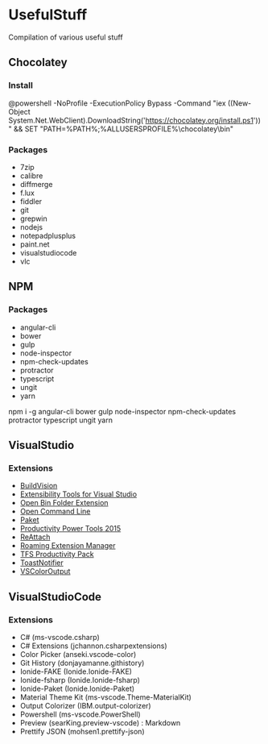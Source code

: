 # UsefulStuff
Compilation of various useful stuff

## **Chocolatey**
### Install
@powershell -NoProfile -ExecutionPolicy Bypass -Command "iex ((New-Object System.Net.WebClient).DownloadString('https://chocolatey.org/install.ps1'))" && SET "PATH=%PATH%;%ALLUSERSPROFILE%\chocolatey\bin"

### Packages

* 7zip
* calibre
* diffmerge
* f.lux
* fiddler
* git
* grepwin
* nodejs
* notepadplusplus
* paint.net
* visualstudiocode
* vlc

## **NPM**
### Packages
* angular-cli      
* bower
* gulp
* node-inspector
* npm-check-updates
* protractor
* typescript
* ungit
* yarn

npm i -g angular-cli bower gulp node-inspector npm-check-updates protractor typescript ungit yarn

## **VisualStudio**
### Extensions
* [BuildVision](https://github.com/nagits/BuildVision)
* [Extensibility Tools for Visual Studio](https://github.com/madskristensen/ExtensibilityTools)
* [Open Bin Folder Extension](https://visualstudiogallery.msdn.microsoft.com/d7c10a53-b3d9-4e8d-9538-88d452da6c07)
* [Open Command Line](https://visualstudiogallery.msdn.microsoft.com/4e84e2cf-2d6b-472a-b1e2-b84932511379)
* [Paket](https://visualstudiogallery.msdn.microsoft.com/ce104917-e8b3-4365-9490-8432c6e75c36)
* [Productivity Power Tools 2015](https://visualstudiogallery.msdn.microsoft.com/34ebc6a2-2777-421d-8914-e29c1dfa7f5d)
* [ReAttach](https://visualstudiogallery.msdn.microsoft.com/8cccc206-b9de-42ef-8f5a-160ad0f017ae)
* [Roaming Extension Manager](https://visualstudiogallery.msdn.microsoft.com/7b421a95-c32c-4433-a2be-a41b276013ab)
* [TFS Productivity Pack](https://visualstudiogallery.msdn.microsoft.com/03ead7e5-3680-4834-a4cb-271a2b189108)
* [ToastNotifier](https://visualstudiogallery.msdn.microsoft.com/7aa63d6e-5701-40e4-9b91-9039a7d6ba26)
* [VSColorOutput](https://visualstudiogallery.msdn.microsoft.com/f4d9c2b5-d6d7-4543-a7a5-2d7ebabc2496)

## **VisualStudioCode**
### Extensions
* C# (ms-vscode.csharp)
* C# Extensions (jchannon.csharpextensions)
* Color Picker (anseki.vscode-color)
* Git History (donjayamanne.githistory)
* Ionide-FAKE (Ionide.Ionide-FAKE)
* Ionide-fsharp (Ionide.Ionide-fsharp)
* Ionide-Paket (Ionide.Ionide-Paket)
* Material Theme Kit (ms-vscode.Theme-MaterialKit)
* Output Colorizer (IBM.output-colorizer)
* Powershell (ms-vscode.PowerShell)
* Preview (searKing.preview-vscode) : Markdown
* Prettify JSON (mohsen1.prettify-json)

